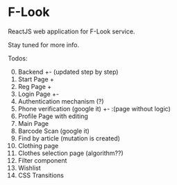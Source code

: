 # F-Look
ReactJS web application for F-Look service. 

Stay tuned for more info.


Todos:

0. Backend +- (updated step by step)
1. Start Page +
2. Reg Page +
3. Login Page +-	
4. Authentication mechanism (?)
5. Phone verification (google it) +- :(page without logic)
6. Profile Page with editing	
7. Main Page	
8. Barcode Scan (google it)	
9. Find by article (mutation is created)		
10. Clothing page	
11. Clothes selection page (algorithm??)
12. Filter component
13. Wishlist
14. CSS Transitions

